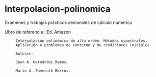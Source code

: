 # Interpolacion-polinomica
Examenes y trabajos prácticos semanales de cálculo numérico

Libro de referencia : 
         Ed. Amazon
         
         Interpolación polinómica de alto orden. Métodos espectrales. 
         Aplicación a problemas de contorno y de condiciones iniciales.
         
         Autores: 
         
         Juan A. Hernández Ramos.
         
         Mario A. Zamecnik Barros.
